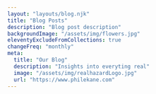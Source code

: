 ```yaml
---
layout: "layouts/blog.njk"
title: "Blog Posts"
description: "Blog post description"
backgroundImage: "/assets/img/flowers.jpg"
eleventyExcludeFromCollections: true
changeFreq: "monthly"
meta:
  title: "Our Blog"
  description: "Insights into everyting real"
  image: "/assets/img/realhazardLogo.jpg"
  url: "https://www.philekane.com"
---
```



